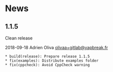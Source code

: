 # News


## 1.1.5

Clean release

2018-09-18	Adrien Oliva <olivaa+gitlab@yapbreak.fr>

	* build(release): Prepare release 1.1.5
	* fix(examples): Distribute examples folder
	* fix(cppcheck): Avoid CppCheck warning
